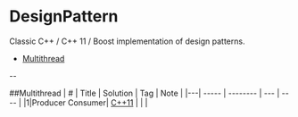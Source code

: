 # DesignPattern

Classic C++ / C++ 11 / Boost implementation of design patterns.

* [Multithread](https://github.com/kamyu104/DesignPattern#multithread)

--

##Multithread
| # | Title | Solution | Tag | Note |
|---| ----- | -------- | --- | ---- |
|1|Producer Consumer| [C++11](./C++11/producer-consumer.cpp) | | |

